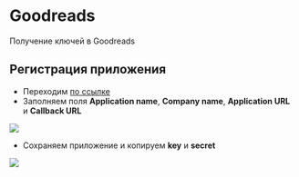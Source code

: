 # Goodreads

Получение ключей в Goodreads

## Регистрация приложения

* Переходим [по ссылке][1]
* Заполняем поля **Application name**, **Company name**, **Application URL** и **Callback URL**

[![](https://file.modx.pro/files/8/4/5/84567b894ef06f93142acc2ba27c5bfas.jpg)](https://file.modx.pro/files/8/4/5/84567b894ef06f93142acc2ba27c5bfa.png)

* Сохраняем приложение и копируем **key** и **secret**

[![](https://file.modx.pro/files/4/c/3/4c33ebe560e3f8cf20244becf2147c31s.jpg)](https://file.modx.pro/files/4/c/3/4c33ebe560e3f8cf20244becf2147c31.png)

[1]: https://www.goodreads.com/api/keys
